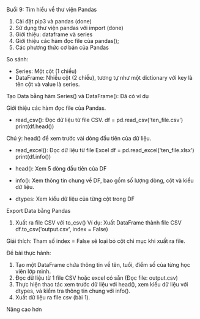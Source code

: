 Buổi 9: Tìm hiểu về thư viện Pandas
1. Cài đặt pip3 và pandas (done)
2. Sử dụng thư viện pandas với import (done)
3. Giới thiệu: dataframe và series 
4. Giới thiệu các hàm đọc file của pandas();
5. Các phương thức cơ bản của Pandas


So sánh:
- Series: Một cột (1 chiều)
- DataFrame: Nhiều cột (2 chiều), tương tự như một dictionary với key là tên cột và value là series.


Tạo Data bằng hàm Series() và DataFrame(): Đã có ví dụ


Giới thiệu các hàm đọc file của Pandas.
- read_csv(): Đọc dữ liệu từ file CSV.
df = pd.read_csv('ten_file.csv')
print(df.head())

Chú ý: head() để xem trước vài dòng đầu tiên của dữ liệu.

- read_excel(): Đọc dữ liệu từ file Excel
df = pd.read_excel('ten_file.xlsx')
print(df.info())

- head(): Xem 5 dòng đầu tiên của DF

- info(): Xem thông tin chung về DF, bao gồm số lượng dòng, cột và kiểu dữ liệu.

- dtypes: Xem kiểu dữ liệu của từng cột trong DF


Export Data bằng Pandas
1. Xuất ra file CSV với to_csv()
Ví dụ: Xuất DataFrame thành file CSV
df.to_csv('output.csv', index = False)

Giải thích: Tham số index = False sẽ loại bỏ cột chỉ mục khi xuất ra file.



Đề bài thực hành: 
1. Tạo một DataFrame chứa thông tin về tên, tuổi, điểm số của từng học viên lớp mình.
2. Đọc dữ liệu từ 1 file CSV hoặc excel có sẵn (Đọc file: output.csv)
3. Thực hiện thao tác xem trước dữ liệu với head(), xem kiểu dữ liệu với dtypes, và kiểm tra thông tin chung với info().
4. Xuất dữ liệu ra file csv (bài 1).

Nâng cao hơn